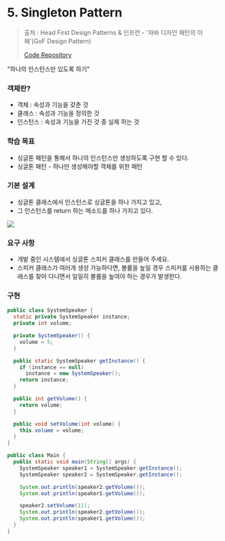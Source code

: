 # 5. Singleton Pattern

> 출처 : Head First Design Patterns & 인프런 - '자바 디자인 패턴의 이해'(GoF Design Pattern)
>
> [Code Repository](https://github.com/namjunemy/design_pattern)

"하나의 인스턴스만 있도록 하기"

### 객체란?

* 객체 : 속성과 기능을 갖춘 것
* 클래스 : 속성과 기능을 정의한 것
* 인스턴스 : 속성과 기능을 가진 것 중 실제 하는 것

### 학습 목표

* 싱글톤 패턴을 통해서 하나의 인스턴스만 생성하도록 구현 할 수 있다.
* 싱글톤 패턴 - 하나만 생성해야할 객체를 위한 패턴

### 기본 설계

* 싱글톤 클래스에서 인스턴스로 싱글톤을 하나 가지고 있고,
* 그 인스턴스를 return 하는 메소드를 하나 가지고 있다.

![](https://github.com/namjunemy/TIL/blob/master/DesignPattern/img/singleton_01.png?raw=true)

### 요구 사항

* 개발 중인 시스템에서 싱글톤 스피커 클래스를 만들어 주세요.
* 스피커 클래스가 여러개 생성 가능하다면, 볼륨을 높일 경우 스피커를 사용하는 클래스를 찾아 다니면서 일일히 볼륨을 높여야 하는 경우가 발생한다.

### 구현

```java
public class SystemSpeaker {
  static private SystemSpeaker instance;
  private int volume;

  private SystemSpeaker() {
    volume = 5;
  }

  public static SystemSpeaker getInstance() {
    if (instance == null)
      instance = new SystemSpeaker();
    return instance;
  }

  public int getVolume() {
    return volume;
  }

  public void setVolume(int volume) {
    this.volume = volume;
  }
}
```

```java
public class Main {
  public static void main(String[] args) {
    SystemSpeaker speaker1 = SystemSpeaker.getInstance();
    SystemSpeaker speaker2 = SystemSpeaker.getInstance();

    System.out.println(speaker2.getVolume());
    System.out.println(speaker1.getVolume());

    speaker2.setVolume(11);
    System.out.println(speaker2.getVolume());
    System.out.println(speaker1.getVolume());
  }
}
```